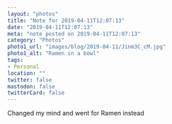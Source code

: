 ```yaml
---
layout: "photos"
title: "Note for 2019-04-11T12:07:13"
date: "2019-04-11T12:07:13"
meta: "note posted on 2019-04-11T12:07:13"
category: "Photos"
photo1_url: "images/blog/2019-04-11/Jinm3C_cM.jpg"
photo1_alt: "Ramen in a bowl"
tags:
- Personal
location: ""
twitter: false
mastodon: false
twitterCard: false
---
```

Changed my mind and went for Ramen instead

